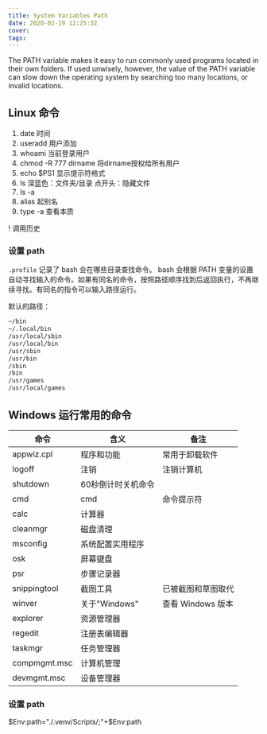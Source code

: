 ```yaml
---
title: System Variables Path
date: 2020-02-19 12:25:32
cover:
tags:
---
```


The PATH variable makes it easy to run commonly used programs located in their own folders. If used unwisely, however, the value of the PATH variable can slow down the operating system by searching too many locations, or invalid locations.

<!-- more -->

## Linux 命令

1. date 时间
1. useradd 用户添加
1. whoami 当前登录用户
1. chmod -R 777 dirname 将dirname授权给所有用户
1. echo $PS1 显示提示符格式
1. ls 深蓝色：文件夹/目录 点开头：隐藏文件
1. ls -a
1. alias 起别名
1. type -a 查看本质

! 调用历史

### 设置 path

`.profile` 记录了 bash 会在哪些目录查找命令。 bash 会根据 PATH 变量的设置自动寻找输入的命令。如果有同名的命令，按照路径顺序找到后返回执行，不再继续寻找。有同名的指令可以输入路径运行。

默认的路径：
```txt
~/bin
~/.local/bin
/usr/local/sbin
/usr/local/bin
/usr/sbin
/usr/bin
/sbin
/bin
/usr/games
/usr/local/games
```

## Windows 运行常用的命令

命令|含义|备注
-|-|-
appwiz.cpl | 程序和功能 | 常用于卸载软件
logoff | 注销 | 注销计算机
shutdown | 60秒倒计时关机命令|
cmd | cmd | 命令提示符
calc | 计算器 |
cleanmgr | 磁盘清理 |
msconfig | 系统配置实用程序
osk | 屏幕键盘
psr | 步骤记录器|
snippingtool | 截图工具 | 已被截图和草图取代
winver | 关于"Windows" | 查看 Windows 版本
explorer | 资源管理器
regedit | 注册表编辑器
taskmgr | 任务管理器
compmgmt.msc | 计算机管理
devmgmt.msc | 设备管理器

### 设置 path

$Env:path="./.venv/Scripts/;"+$Env:path